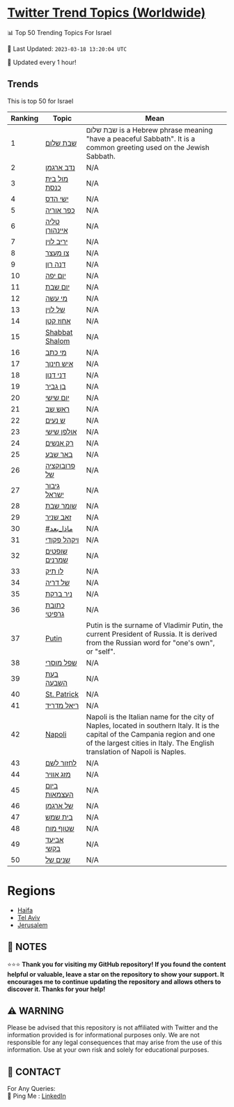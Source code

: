 [Twitter Trend Topics (Worldwide)](https://github.com/ErcinDedeoglu/Twitter-Trend-Topics)
==========


📊 Top 50 Trending Topics For Israel

📆 Last Updated: `2023-03-18 13:20:04 UTC`

🔧 Updated every 1 hour!


## Trends

This is top 50 for Israel

| Ranking | Topic | Mean |
| ------- | ------------ | ------------ |
| 1 | [שבת שלום](http://twitter.com/search?q=%d7%a9%d7%91%d7%aa+%d7%a9%d7%9c%d7%95%d7%9d) | שבת שלום is a Hebrew phrase meaning "have a peaceful Sabbath". It is a common greeting used on the Jewish Sabbath. |
| 2 | [נדב ארגמן](http://twitter.com/search?q=%d7%a0%d7%93%d7%91+%d7%90%d7%a8%d7%92%d7%9e%d7%9f) | N/A |
| 3 | [מול בית כנסת](http://twitter.com/search?q=%d7%9e%d7%95%d7%9c+%d7%91%d7%99%d7%aa+%d7%9b%d7%a0%d7%a1%d7%aa) | N/A |
| 4 | [ישי הדס](http://twitter.com/search?q=%d7%99%d7%a9%d7%99+%d7%94%d7%93%d7%a1) | N/A |
| 5 | [כפר אוריה](http://twitter.com/search?q=%d7%9b%d7%a4%d7%a8+%d7%90%d7%95%d7%a8%d7%99%d7%94) | N/A |
| 6 | [טליה איינהורן](http://twitter.com/search?q=%d7%98%d7%9c%d7%99%d7%94+%d7%90%d7%99%d7%99%d7%a0%d7%94%d7%95%d7%a8%d7%9f) | N/A |
| 7 | [יריב לוין](http://twitter.com/search?q=%d7%99%d7%a8%d7%99%d7%91+%d7%9c%d7%95%d7%99%d7%9f) | N/A |
| 8 | [צו מעצר](http://twitter.com/search?q=%d7%a6%d7%95+%d7%9e%d7%a2%d7%a6%d7%a8) | N/A |
| 9 | [דנה רון](http://twitter.com/search?q=%d7%93%d7%a0%d7%94+%d7%a8%d7%95%d7%9f) | N/A |
| 10 | [יום יפה](http://twitter.com/search?q=%d7%99%d7%95%d7%9d+%d7%99%d7%a4%d7%94) | N/A |
| 11 | [יום שבת](http://twitter.com/search?q=%d7%99%d7%95%d7%9d+%d7%a9%d7%91%d7%aa) | N/A |
| 12 | [מי עשה](http://twitter.com/search?q=%d7%9e%d7%99+%d7%a2%d7%a9%d7%94) | N/A |
| 13 | [של לוין](http://twitter.com/search?q=%d7%a9%d7%9c+%d7%9c%d7%95%d7%99%d7%9f) | N/A |
| 14 | [אחוז קטן](http://twitter.com/search?q=%d7%90%d7%97%d7%95%d7%96+%d7%a7%d7%98%d7%9f) | N/A |
| 15 | [Shabbat Shalom](http://twitter.com/search?q=Shabbat+Shalom) | N/A |
| 16 | [מי כתב](http://twitter.com/search?q=%d7%9e%d7%99+%d7%9b%d7%aa%d7%91) | N/A |
| 17 | [איש חינוך](http://twitter.com/search?q=%d7%90%d7%99%d7%a9+%d7%97%d7%99%d7%a0%d7%95%d7%9a) | N/A |
| 18 | [דני דנון](http://twitter.com/search?q=%d7%93%d7%a0%d7%99+%d7%93%d7%a0%d7%95%d7%9f) | N/A |
| 19 | [בן גביר](http://twitter.com/search?q=%d7%91%d7%9f+%d7%92%d7%91%d7%99%d7%a8) | N/A |
| 20 | [יום שישי](http://twitter.com/search?q=%d7%99%d7%95%d7%9d+%d7%a9%d7%99%d7%a9%d7%99) | N/A |
| 21 | [ראש שב](http://twitter.com/search?q=%d7%a8%d7%90%d7%a9+%d7%a9%d7%91) | N/A |
| 22 | [ש נעים](http://twitter.com/search?q=%d7%a9+%d7%a0%d7%a2%d7%99%d7%9d) | N/A |
| 23 | [אולפן שישי](http://twitter.com/search?q=%d7%90%d7%95%d7%9c%d7%a4%d7%9f+%d7%a9%d7%99%d7%a9%d7%99) | N/A |
| 24 | [רק אנשים](http://twitter.com/search?q=%d7%a8%d7%a7+%d7%90%d7%a0%d7%a9%d7%99%d7%9d) | N/A |
| 25 | [באר שבע](http://twitter.com/search?q=%d7%91%d7%90%d7%a8+%d7%a9%d7%91%d7%a2) | N/A |
| 26 | [פרובוקציה של](http://twitter.com/search?q=%d7%a4%d7%a8%d7%95%d7%91%d7%95%d7%a7%d7%a6%d7%99%d7%94+%d7%a9%d7%9c) | N/A |
| 27 | [גיבור ישראל](http://twitter.com/search?q=%d7%92%d7%99%d7%91%d7%95%d7%a8+%d7%99%d7%a9%d7%a8%d7%90%d7%9c) | N/A |
| 28 | [שומר שבת](http://twitter.com/search?q=%d7%a9%d7%95%d7%9e%d7%a8+%d7%a9%d7%91%d7%aa) | N/A |
| 29 | [זאב שניר](http://twitter.com/search?q=%d7%96%d7%90%d7%91+%d7%a9%d7%a0%d7%99%d7%a8) | N/A |
| 30 | [#ماذا_بعد](http://twitter.com/search?q=%23%d9%85%d8%a7%d8%b0%d8%a7_%d8%a8%d8%b9%d8%af) | N/A |
| 31 | [ויקהל פקודי](http://twitter.com/search?q=%d7%95%d7%99%d7%a7%d7%94%d7%9c+%d7%a4%d7%a7%d7%95%d7%93%d7%99) | N/A |
| 32 | [שופטים שמרנים](http://twitter.com/search?q=%d7%a9%d7%95%d7%a4%d7%98%d7%99%d7%9d+%d7%a9%d7%9e%d7%a8%d7%a0%d7%99%d7%9d) | N/A |
| 33 | [לו תיק](http://twitter.com/search?q=%d7%9c%d7%95+%d7%aa%d7%99%d7%a7) | N/A |
| 34 | [של דריה](http://twitter.com/search?q=%d7%a9%d7%9c+%d7%93%d7%a8%d7%99%d7%94) | N/A |
| 35 | [ניר ברקת](http://twitter.com/search?q=%d7%a0%d7%99%d7%a8+%d7%91%d7%a8%d7%a7%d7%aa) | N/A |
| 36 | [כתובת גרפיטי](http://twitter.com/search?q=%d7%9b%d7%aa%d7%95%d7%91%d7%aa+%d7%92%d7%a8%d7%a4%d7%99%d7%98%d7%99) | N/A |
| 37 | [Putin](http://twitter.com/search?q=Putin) | Putin is the surname of Vladimir Putin, the current President of Russia. It is derived from the Russian word for "one's own", or "self". |
| 38 | [שפל מוסרי](http://twitter.com/search?q=%d7%a9%d7%a4%d7%9c+%d7%9e%d7%95%d7%a1%d7%a8%d7%99) | N/A |
| 39 | [בעת השבעה](http://twitter.com/search?q=%d7%91%d7%a2%d7%aa+%d7%94%d7%a9%d7%91%d7%a2%d7%94) | N/A |
| 40 | [St. Patrick](http://twitter.com/search?q=St.+Patrick) | N/A |
| 41 | [ריאל מדריד](http://twitter.com/search?q=%d7%a8%d7%99%d7%90%d7%9c+%d7%9e%d7%93%d7%a8%d7%99%d7%93) | N/A |
| 42 | [Napoli](http://twitter.com/search?q=Napoli) | Napoli is the Italian name for the city of Naples, located in southern Italy. It is the capital of the Campania region and one of the largest cities in Italy. The English translation of Napoli is Naples. |
| 43 | [לחזור לשם](http://twitter.com/search?q=%d7%9c%d7%97%d7%96%d7%95%d7%a8+%d7%9c%d7%a9%d7%9d) | N/A |
| 44 | [מזג אוויר](http://twitter.com/search?q=%d7%9e%d7%96%d7%92+%d7%90%d7%95%d7%95%d7%99%d7%a8) | N/A |
| 45 | [ביום העצמאות](http://twitter.com/search?q=%d7%91%d7%99%d7%95%d7%9d+%d7%94%d7%a2%d7%a6%d7%9e%d7%90%d7%95%d7%aa) | N/A |
| 46 | [של ארגמן](http://twitter.com/search?q=%d7%a9%d7%9c+%d7%90%d7%a8%d7%92%d7%9e%d7%9f) | N/A |
| 47 | [בית שמש](http://twitter.com/search?q=%d7%91%d7%99%d7%aa+%d7%a9%d7%9e%d7%a9) | N/A |
| 48 | [שטוף מוח](http://twitter.com/search?q=%d7%a9%d7%98%d7%95%d7%a3+%d7%9e%d7%95%d7%97) | N/A |
| 49 | [אביעד בקשי](http://twitter.com/search?q=%d7%90%d7%91%d7%99%d7%a2%d7%93+%d7%91%d7%a7%d7%a9%d7%99) | N/A |
| 50 | [שנים של](http://twitter.com/search?q=%d7%a9%d7%a0%d7%99%d7%9d+%d7%a9%d7%9c) | N/A |



# Regions

* [Haifa](</Israel/Haifa.md>)
* [Tel Aviv](</Israel/Tel Aviv.md>)
* [Jerusalem](</Israel/Jerusalem.md>)



## 📝 NOTES

⭐⭐⭐ **Thank you for visiting my GitHub repository! If you found the content helpful or valuable, leave a star on the repository to show your support. It encourages me to continue updating the repository and allows others to discover it. Thanks for your help!**


## ⚠️ WARNING

Please be advised that this repository is not affiliated with Twitter and the information provided is for informational purposes only. We are not responsible for any legal consequences that may arise from the use of this information. Use at your own risk and solely for educational purposes.


## 📨 CONTACT

 For Any Queries:  
            🏓 Ping Me : [LinkedIn](https://www.linkedin.com/in/ercindedeoglu/)
